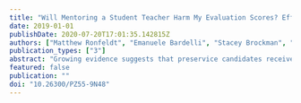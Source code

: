 ```yaml
---
title: "Will Mentoring a Student Teacher Harm My Evaluation Scores? Effects of Serving as a Cooperating Teacher on Evaluation Metrics"
date: 2019-01-01
publishDate: 2020-07-20T17:01:35.142815Z
authors: ["Matthew Ronfeldt", "Emanuele Bardelli", "Stacey Brockman", "Hannah Mullman"]
publication_types: ["3"]
abstract: "Growing evidence suggests that preservice candidates receive better coaching and are more instructionally effective when they are mentored by more instructionally effective cooperating teachers (CTs). Yet, teacher education program leaders indicate it can be difficult to recruit instructionally effective teachers to serve as CTs, in part because teachers worry that serving may negatively impact district evaluation scores. Using a unique dataset on over 4,500 CTs, we compare evaluation scores during years these teachers served as CTs to years they did not. In years they served as CTs, teachers had significantly better observation ratings and somewhat better achievement gains, though not always at significant levels. These results suggest that concerns over lowered evaluations should not prevent teachers from serving as CTs."
featured: false
publication: ""
doi: "10.26300/PZ55-9N48"
---
```


